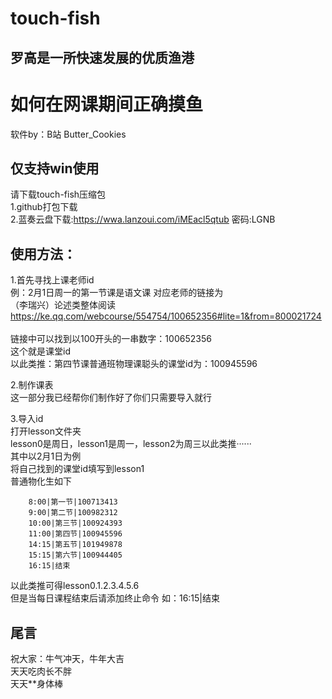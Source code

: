 # touch-fish
罗高是一所快速发展的优质渔港
-------------------------
如何在网课期间正确摸鱼
========================

软件by：B站 Butter_Cookies  

仅支持win使用
-----------
请下载touch-fish压缩包<br>
1.github打包下载<br>
2.蓝奏云盘下载:https://wwa.lanzoui.com/iMEacl5qtub
密码:LGNB

使用方法：
-----------

1.首先寻找上课老师id<br> 
         例：2月1日周一的第一节课是语文课 对应老师的链接为<br> 
        （李瑞兴）论述类整体阅读 
https://ke.qq.com/webcourse/554754/100652356#lite=1&from=800021724   <br>                    
链接中可以找到以100开头的一串数字：100652356<br>
这个就是课堂id<br>
以此类推：第四节课普通班物理课聪头的课堂id为：100945596<br> 
     
     
  2.制作课表<br> 
  这一部分我已经帮你们制作好了你们只需要导入就行
  
  
  3.导入id<br> 
  打开lesson文件夹<br> 
  lesson0是周日，lesson1是周一，lesson2为周三以此类推······<br> 
  其中以2月1日为例<br> 
  将自己找到的课堂id填写到lesson1<br> 
  普通物化生如下<br> 

        8:00|第一节|100713413
        9:00|第二节|100982312
        10:00|第三节|100924393
        11:00|第四节|100945596
        14:15|第五节|101949878
        15:15|第六节|100944405
        16:15|结束
以此类推可得lesson0.1.2.3.4.5.6<br>
但是当每日课程结束后请添加终止命令 如：16:15|结束<br>

尾言
----------
祝大家：牛气冲天，牛年大吉<br>
天天吃肉长不胖<br>
天天**身体棒<br>
